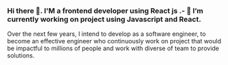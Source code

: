 ### Hi there 👋. I'M a frontend developer using React js .- 🌱 I’m currently working on project using Javascript and React.
Over the next few years, I intend to develop as a software engineer, to become an effective engineer who continuously work on project that would be impactful to millions of people and work with diverse of team to provide solutions.

<!--
**mutmainaho/mutmainaho** is a ✨ _special_ ✨ repository because its `README.md` (this file) appears on your GitHub profile.

Here are some ideas to get you started:

- 🔭 I’m currently working on ...
- 🌱 I’m currently learning ...
- 👯 I’m looking to collaborate on ...
- 🤔 I’m looking for help with ...
- 💬 Ask me about ...
- 📫 How to reach me: ...
- 😄 Pronouns: ...
- ⚡ Fun fact: ...
-->
